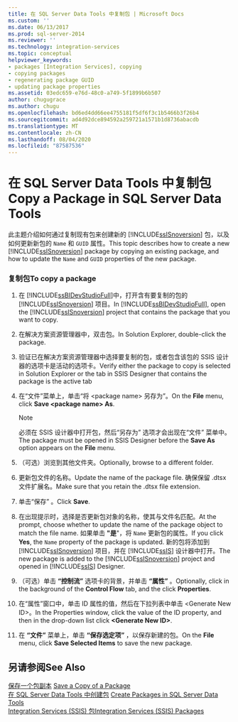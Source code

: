 ```yaml
---
title: 在 SQL Server Data Tools 中复制包 | Microsoft Docs
ms.custom: ''
ms.date: 06/13/2017
ms.prod: sql-server-2014
ms.reviewer: ''
ms.technology: integration-services
ms.topic: conceptual
helpviewer_keywords:
- packages [Integration Services], copying
- copying packages
- regenerating package GUID
- updating package properties
ms.assetid: 03edc659-e76d-48c0-a749-5f1899b6b507
author: chugugrace
ms.author: chugu
ms.openlocfilehash: bd6ed4dd66ee4755181f5df6f3c1b5466b3f26b4
ms.sourcegitcommit: ad4d92dce894592a259721a1571b1d8736abacdb
ms.translationtype: MT
ms.contentlocale: zh-CN
ms.lasthandoff: 08/04/2020
ms.locfileid: "87587536"
---
```

# <a name="copy-a-package-in-sql-server-data-tools"></a><span data-ttu-id="534f5-102">在 SQL Server Data Tools 中复制包</span><span class="sxs-lookup"><span data-stu-id="534f5-102">Copy a Package in SQL Server Data Tools</span></span>
  <span data-ttu-id="534f5-103">此主题介绍如何通过复制现有包来创建新的 [!INCLUDE[ssISnoversion](../includes/ssisnoversion-md.md)] 包，以及如何更新新包的 `Name` 和 `GUID` 属性。</span><span class="sxs-lookup"><span data-stu-id="534f5-103">This topic describes how to create a new [!INCLUDE[ssISnoversion](../includes/ssisnoversion-md.md)] package by copying an existing package, and how to update the `Name` and `GUID` properties of the new package.</span></span>  
  
### <a name="to-copy-a-package"></a><span data-ttu-id="534f5-104">复制包</span><span class="sxs-lookup"><span data-stu-id="534f5-104">To copy a package</span></span>  
  
1.  <span data-ttu-id="534f5-105">在 [!INCLUDE[ssBIDevStudioFull](../includes/ssbidevstudiofull-md.md)]中，打开含有要复制的包的 [!INCLUDE[ssISnoversion](../includes/ssisnoversion-md.md)] 项目。</span><span class="sxs-lookup"><span data-stu-id="534f5-105">In [!INCLUDE[ssBIDevStudioFull](../includes/ssbidevstudiofull-md.md)], open the [!INCLUDE[ssISnoversion](../includes/ssisnoversion-md.md)] project that contains the package that you want to copy.</span></span>  
  
2.  <span data-ttu-id="534f5-106">在解决方案资源管理器中，双击包。</span><span class="sxs-lookup"><span data-stu-id="534f5-106">In Solution Explorer, double-click the package.</span></span>  
  
3.  <span data-ttu-id="534f5-107">验证已在解决方案资源管理器中选择要复制的包，或者包含该包的 SSIS 设计器的选项卡是活动的选项卡。</span><span class="sxs-lookup"><span data-stu-id="534f5-107">Verify either the package to copy is selected in Solution Explorer or the tab in SSIS Designer that contains the package is the active tab</span></span>  
  
4.  <span data-ttu-id="534f5-108">在“文件”菜单上，单击“将 \<package name> 另存为”。</span><span class="sxs-lookup"><span data-stu-id="534f5-108">On the **File** menu, click **Save \<package name> As**.</span></span>  
  
    > [!NOTE]  
    >  <span data-ttu-id="534f5-109">必须在 SSIS 设计器中打开包，然后“另存为”  选项才会出现在“文件”  菜单中。</span><span class="sxs-lookup"><span data-stu-id="534f5-109">The package must be opened in SSIS Designer before the **Save As** option appears on the **File** menu.</span></span>  
  
5.  <span data-ttu-id="534f5-110">（可选）浏览到其他文件夹。</span><span class="sxs-lookup"><span data-stu-id="534f5-110">Optionally, browse to a different folder.</span></span>  
  
6.  <span data-ttu-id="534f5-111">更新包文件的名称。</span><span class="sxs-lookup"><span data-stu-id="534f5-111">Update the name of the package file.</span></span> <span data-ttu-id="534f5-112">确保保留 .dtsx 文件扩展名。</span><span class="sxs-lookup"><span data-stu-id="534f5-112">Make sure that you retain the .dtsx file extension.</span></span>  
  
7.  <span data-ttu-id="534f5-113">单击“保存”  。</span><span class="sxs-lookup"><span data-stu-id="534f5-113">Click **Save**.</span></span>  
  
8.  <span data-ttu-id="534f5-114">在出现提示时，选择是否更新包对象的名称，使其与文件名匹配。</span><span class="sxs-lookup"><span data-stu-id="534f5-114">At the prompt, choose whether to update the name of the package object to match the file name.</span></span> <span data-ttu-id="534f5-115">如果单击 **"是**"，将 `Name` 更新包的属性。</span><span class="sxs-lookup"><span data-stu-id="534f5-115">If you click **Yes**, the `Name` property of the package is updated.</span></span> <span data-ttu-id="534f5-116">新的包将添加到 [!INCLUDE[ssISnoversion](../includes/ssisnoversion-md.md)] 项目，并在 [!INCLUDE[ssIS](../includes/ssis-md.md)] 设计器中打开。</span><span class="sxs-lookup"><span data-stu-id="534f5-116">The new package is added to the [!INCLUDE[ssISnoversion](../includes/ssisnoversion-md.md)] project and opened in [!INCLUDE[ssIS](../includes/ssis-md.md)] Designer.</span></span>  
  
9. <span data-ttu-id="534f5-117">（可选）单击 **“控制流”** 选项卡的背景，并单击 **“属性”** 。</span><span class="sxs-lookup"><span data-stu-id="534f5-117">Optionally, click in the background of the **Control Flow** tab, and the click **Properties**.</span></span>  
  
10. <span data-ttu-id="534f5-118">在“属性”窗口中，单击 ID 属性的值，然后在下拉列表中单击 \<Generate New ID>。</span><span class="sxs-lookup"><span data-stu-id="534f5-118">In the Properties window, click the value of the ID property, and then in the drop-down list click **\<Generate New ID>**.</span></span>  
  
11. <span data-ttu-id="534f5-119">在 **“文件”** 菜单上，单击 **“保存选定项”** ，以保存新建的包。</span><span class="sxs-lookup"><span data-stu-id="534f5-119">On the **File** menu, click **Save Selected Items** to save the new package.</span></span>  
  
## <a name="see-also"></a><span data-ttu-id="534f5-120">另请参阅</span><span class="sxs-lookup"><span data-stu-id="534f5-120">See Also</span></span>  
 <span data-ttu-id="534f5-121">[保存一个包副本](../../2014/integration-services/save-a-copy-of-a-package.md) </span><span class="sxs-lookup"><span data-stu-id="534f5-121">[Save a Copy of a Package](../../2014/integration-services/save-a-copy-of-a-package.md) </span></span>  
 <span data-ttu-id="534f5-122">[在 SQL Server Data Tools 中创建包](create-packages-in-sql-server-data-tools.md) </span><span class="sxs-lookup"><span data-stu-id="534f5-122">[Create Packages in SQL Server Data Tools](create-packages-in-sql-server-data-tools.md) </span></span>  
 [<span data-ttu-id="534f5-123">Integration Services (SSIS) 包</span><span class="sxs-lookup"><span data-stu-id="534f5-123">Integration Services &#40;SSIS&#41; Packages</span></span>](../../2014/integration-services/integration-services-ssis-packages.md)  
  
  
